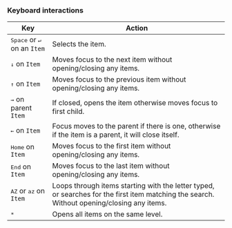 ### Keyboard interactions

| Key                                           | Action                                                                                                                                     |
| --------------------------------------------- | ------------------------------------------------------------------------------------------------------------------------------------------ |
| <kbd>Space</kbd> or <kbd>↵</kbd> on an `Item` | Selects the item.                                                                                                                          |
| <kbd>↓</kbd> on `Item`                        | Moves focus to the next item without opening/closing any items.                                                                            |
| <kbd>↑</kbd> on `Item`                        | Moves focus to the previous item without opening/closing any items.                                                                        |
| <kbd>→</kbd> on parent `Item`                 | If closed, opens the item otherwise moves focus to first child.                                                                            |
| <kbd>←</kbd> on `Item`                        | Focus moves to the parent if there is one, otherwise if the item is a parent, it will close itself.                                        |
| <kbd>Home</kbd> on `Item`                     | Moves focus to the first item without opening/closing any items.                                                                           |
| <kbd>End</kbd> on `Item`                      | Moves focus to the last item without opening/closing any items.                                                                            |
| <kbd>AZ</kbd> or <kbd>az</kbd> on `Item`      | Loops through items starting with the letter typed, or searches for the first item matching the search. Without opening/closing any items. |
| <kbd>\*</kbd>                                 | Opens all items on the same level.                                                                                                         |
